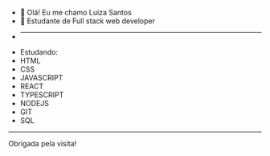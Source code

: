 - 👋 Olá! Eu me chamo Luiza Santos
- 🌱 Estudante de Full stack web developer
- <hr>
- Estudando:
- HTML
- CSS
- JAVASCRIPT
- REACT
- TYPESCRIPT
- NODEJS
- GIT
- SQL

<hr>
Obrigada pela visita! 
